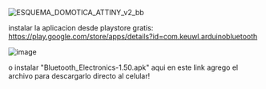 ![ESQUEMA_DOMOTICA_ATTINY_v2_bb](https://github.com/user-attachments/assets/7e337f07-4daf-4b96-8530-eaa0257e2687)

instalar la aplicacion desde playstore gratis:
https://play.google.com/store/apps/details?id=com.keuwl.arduinobluetooth

![image](https://github.com/user-attachments/assets/2b594804-b25d-406e-8a0a-28c069e396d4)


o instalar "Bluetooth_Electronics-1.50.apk" aqui en este link agrego el archivo para descargarlo directo al celular!
